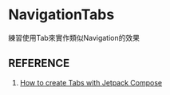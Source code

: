 # NavigationTabs

練習使用Tab來實作類似Navigation的效果

## REFERENCE

1. [How to create Tabs with Jetpack Compose](https://johncodeos.com/how-to-create-tabs-with-jetpack-compose/)